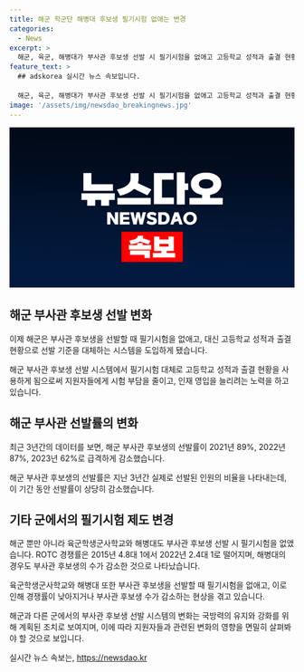 ```yaml
---
title: 해군 학군단 해병대 후보생 필기시험 없애는 변경
categories:
  - News
excerpt: >
  해군, 육군, 해병대가 부사관 후보생 선발 시 필기시험을 없애고 고등학교 성적과 출결 현황을 기준으로 삼기로 했다. 이는 병역 자원 부족으로 지원자 수급이 어려워진 상황에서 시험 부담을 줄이고 인재를 확보하기 위한 조치로 이해된다. 해군의 경우 부사관 선발률이 급감하며, 해병대 역시 필기시험 없이 선발했을 때 지원자 수가 증가한 사례가 있다. 기존의 제도를 개선함으로써 인력 확보에 보다 효과적으로 기여할 수 있을 것으로 전망된다.
feature_text: >
  ## adskorea 실시간 뉴스 속보입니다.

  해군, 육군, 해병대가 부사관 후보생 선발 시 필기시험을 없애고 고등학교 성적과 출결 현황을 기준으로 삼기로 했다. 이는 병역 자원 부족으로 지원자 수급이 어려워진 상황에서 시험 부담을 줄이고 인재를 확보하기 위한 조치로 이해된다. 해군의 경우 부사관 선발률이 급감하며, 해병대 역시 필기시험 없이 선발했을 때 지원자 수가 증가한 사례가 있다. 기존의 제도를 개선함으로써 인력 확보에 보다 효과적으로 기여할 수 있을 것으로 전망된다.
image: '/assets/img/newsdao_breakingnews.jpg'
---
```


<p><img src="/assets/img/newsdao_breakingnews.jpg" alt="adskorea 속보" /></p>

<h2 data-ke-size="size26">해군 부사관 후보생 선발 변화</h2>

<p>이제 해군은 부사관 후보생을 선발할 때 필기시험을 없애고, 대신 고등학교 성적과 출결 현황으로 선발 기준을 대체하는 시스템을 도입하게 됐습니다.</p>

<p data-ke-size="size16">해군 부사관 후보생 선발 시스템에서 필기시험 대체로 고등학교 성적과 출결 현황을 사용하게 됨으로써 지원자들에게 시험 부담을 줄이고, 인재 영입을 늘리려는 노력을 하고 있습니다.</p>

<h2 data-ke-size="size26">해군 부사관 선발률의 변화</h2>

<p>최근 3년간의 데이터를 보면, 해군 부사관 후보생의 선발률이 2021년 89%, 2022년 87%, 2023년 62%로 급격하게 감소했습니다.</p>

<p data-ke-size="size16">해군 부사관 후보생의 선발률은 지난 3년간 실제로 선발된 인원의 비율을 나타내는데, 이 기간 동안 선발률이 상당히 감소했습니다.</p>

<h2 data-ke-size="size26">기타 군에서의 필기시험 제도 변경</h2>

<p>해군 뿐만 아니라 육군학생군사학교와 해병대도 부사관 후보생 선발 시 필기시험을 없앴습니다. ROTC 경쟁률은 2015년 4.8대 1에서 2022년 2.4대 1로 떨어지며, 해병대의 경우도 부사관 후보생의 수가 감소한 것으로 나타났습니다.</p>

<p data-ke-size="size16">육군학생군사학교와 해병대 또한 부사관 후보생을 선발할 때 필기시험을 없애고, 이로 인해 경쟁률이 낮아지거나 부사관 후보생 수가 감소하는 현상을 겪고 있습니다.</p>

<p>해군과 다른 군에서의 부사관 후보생 선발 시스템의 변화는 국방력의 유지와 강화를 위해 계획된 조치로 보여지며, 이에 따라 지원자들과 관련된 변화의 영향을 면밀히 살펴봐야 할 것으로 보입니다.</p>
실시간 뉴스 속보는, <a href="https://newsdao.kr" rel="dofollow">https://newsdao.kr</a>


